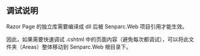 ﻿## 调试说明

Razor Page 的独立库需要编译成 dll 后被 Senparc.Web 项目引用才能生效。

因此，如果需要快速调试 .cshtml 中的页面内容（避免每次都调试），可以将此文件夹（Areas）整体移动到 Senparc.Web 根目录下。